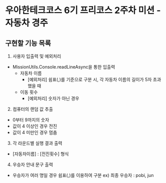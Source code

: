 # 우아한테크코스 6기 프리코스 2주차 미션 - 자동차 경주

## 구현할 기능 목록

1. 사용자 입출력 및 예외처리

- MissionUtils.Console.readLineAsync을 통한 입출력
  - 자동차 이름
    - [예외처리] 쉼표(,)를 기준으로 구분 시, 각 자동차 이름의 길이가 5자 초과했을 때
  - 이동 횟수
    - [예외처리] 숫자가 아닌 경우

2. 컴퓨터의 랜덤 값 추출

- 0부터 9까지의 숫자
- 값이 4 이상인 경우 전진
- 값이 4 미만인 경우 멈춤

3. 각 라운드별 실행 결과 출력

- [자동차이름] : [전진횟수] 형식

4. 우승자 안내 문구 출력

- 우승자가 여러 명일 경우 쉼표(,)를 이용하여 구분
  ex) 최종 우승자 : pobi, jun
